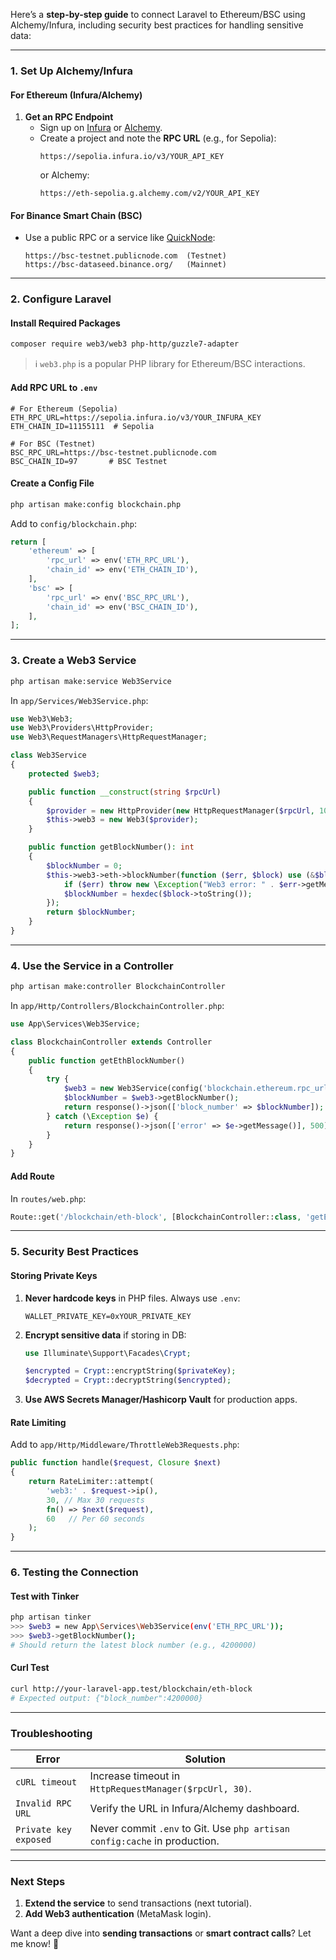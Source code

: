 Here’s a **step-by-step guide** to connect Laravel to Ethereum/BSC using Alchemy/Infura, including security best practices for handling sensitive data:

---

### **1. Set Up Alchemy/Infura**  
#### **For Ethereum (Infura/Alchemy)**
1. **Get an RPC Endpoint**  
   - Sign up on [Infura](https://infura.io/) or [Alchemy](https://www.alchemy.com/).  
   - Create a project and note the **RPC URL** (e.g., for Sepolia):  
     ```
     https://sepolia.infura.io/v3/YOUR_API_KEY
     ```
     or Alchemy:  
     ```
     https://eth-sepolia.g.alchemy.com/v2/YOUR_API_KEY
     ```

#### **For Binance Smart Chain (BSC)**  
   - Use a public RPC or a service like [QuickNode](https://www.quicknode.com/):  
     ```
     https://bsc-testnet.publicnode.com  (Testnet)
     https://bsc-dataseed.binance.org/   (Mainnet)
     ```

---

### **2. Configure Laravel**  
#### **Install Required Packages**  
```bash
composer require web3/web3 php-http/guzzle7-adapter
```
> ℹ️ `web3.php` is a popular PHP library for Ethereum/BSC interactions.

#### **Add RPC URL to `.env`**  
```env
# For Ethereum (Sepolia)
ETH_RPC_URL=https://sepolia.infura.io/v3/YOUR_INFURA_KEY
ETH_CHAIN_ID=11155111  # Sepolia

# For BSC (Testnet)
BSC_RPC_URL=https://bsc-testnet.publicnode.com
BSC_CHAIN_ID=97       # BSC Testnet
```

#### **Create a Config File**  
```bash
php artisan make:config blockchain.php
```
Add to `config/blockchain.php`:  
```php
return [
    'ethereum' => [
        'rpc_url' => env('ETH_RPC_URL'),
        'chain_id' => env('ETH_CHAIN_ID'),
    ],
    'bsc' => [
        'rpc_url' => env('BSC_RPC_URL'),
        'chain_id' => env('BSC_CHAIN_ID'),
    ],
];
```

---

### **3. Create a Web3 Service**  
```bash
php artisan make:service Web3Service
```
In `app/Services/Web3Service.php`:  
```php
use Web3\Web3;
use Web3\Providers\HttpProvider;
use Web3\RequestManagers\HttpRequestManager;

class Web3Service
{
    protected $web3;

    public function __construct(string $rpcUrl)
    {
        $provider = new HttpProvider(new HttpRequestManager($rpcUrl, 10)); // 10-second timeout
        $this->web3 = new Web3($provider);
    }

    public function getBlockNumber(): int
    {
        $blockNumber = 0;
        $this->web3->eth->blockNumber(function ($err, $block) use (&$blockNumber) {
            if ($err) throw new \Exception("Web3 error: " . $err->getMessage());
            $blockNumber = hexdec($block->toString());
        });
        return $blockNumber;
    }
}
```

---

### **4. Use the Service in a Controller**  
```bash
php artisan make:controller BlockchainController
```
In `app/Http/Controllers/BlockchainController.php`:  
```php
use App\Services\Web3Service;

class BlockchainController extends Controller
{
    public function getEthBlockNumber()
    {
        try {
            $web3 = new Web3Service(config('blockchain.ethereum.rpc_url'));
            $blockNumber = $web3->getBlockNumber();
            return response()->json(['block_number' => $blockNumber]);
        } catch (\Exception $e) {
            return response()->json(['error' => $e->getMessage()], 500);
        }
    }
}
```

#### **Add Route**  
In `routes/web.php`:  
```php
Route::get('/blockchain/eth-block', [BlockchainController::class, 'getEthBlockNumber']);
```

---

### **5. Security Best Practices**  
#### **Storing Private Keys**  
1. **Never hardcode keys** in PHP files. Always use `.env`:  
   ```env
   WALLET_PRIVATE_KEY=0xYOUR_PRIVATE_KEY
   ```
2. **Encrypt sensitive data** if storing in DB:  
   ```php
   use Illuminate\Support\Facades\Crypt;

   $encrypted = Crypt::encryptString($privateKey);
   $decrypted = Crypt::decryptString($encrypted);
   ```

3. **Use AWS Secrets Manager/Hashicorp Vault** for production apps.

#### **Rate Limiting**  
Add to `app/Http/Middleware/ThrottleWeb3Requests.php`:  
```php
public function handle($request, Closure $next)
{
    return RateLimiter::attempt(
        'web3:' . $request->ip(),
        30, // Max 30 requests
        fn() => $next($request),
        60   // Per 60 seconds
    );
}
```

---

### **6. Testing the Connection**  
#### **Test with Tinker**  
```bash
php artisan tinker
>>> $web3 = new App\Services\Web3Service(env('ETH_RPC_URL'));
>>> $web3->getBlockNumber();
# Should return the latest block number (e.g., 4200000)
```

#### **Curl Test**  
```bash
curl http://your-laravel-app.test/blockchain/eth-block
# Expected output: {"block_number":4200000}
```

---

### **Troubleshooting**  
| Error | Solution |
|-------|----------|
| `cURL timeout` | Increase timeout in `HttpRequestManager($rpcUrl, 30)`. |
| `Invalid RPC URL` | Verify the URL in Infura/Alchemy dashboard. |
| `Private key exposed` | Never commit `.env` to Git. Use `php artisan config:cache` in production. |

---

### **Next Steps**  
1. **Extend the service** to send transactions (next tutorial).  
2. **Add Web3 authentication** (MetaMask login).  

Want a deep dive into **sending transactions** or **smart contract calls**? Let me know! 🚀